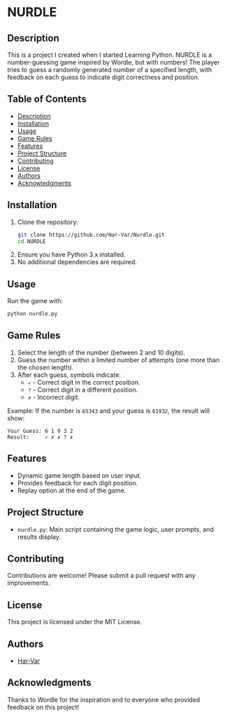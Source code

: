 
# NURDLE

## Description
This is a project I created when I started Learning Python. NURDLE is a number-guessing game inspired by Wordle, but with numbers! The player tries to guess a randomly generated number of a specified length, with feedback on each guess to indicate digit correctness and position.

## Table of Contents
- [Description](#description)
- [Installation](#installation)
- [Usage](#usage)
- [Game Rules](#game-rules)
- [Features](#features)
- [Project Structure](#project-structure)
- [Contributing](#contributing)
- [License](#license)
- [Authors](#authors)
- [Acknowledgments](#acknowledgments)

## Installation
1. Clone the repository:
   ```bash
   git clone https://github.com/Har-Var/Nurdle.git
   cd NURDLE
   ```
2. Ensure you have Python 3.x installed.
3. No additional dependencies are required.

## Usage
Run the game with:
```bash
python nurdle.py
```

## Game Rules
1. Select the length of the number (between 2 and 10 digits).
2. Guess the number within a limited number of attempts (one more than the chosen length).
3. After each guess, symbols indicate:
   - `✓` - Correct digit in the correct position.
   - `?` - Correct digit in a different position.
   - `✗` - Incorrect digit.

Example:
If the number is `65343` and your guess is `61932`, the result will show:
```
Your Guess: 6 1 9 3 2
Result:     ✓ ✗ ✗ ? ✗
```

## Features
- Dynamic game length based on user input.
- Provides feedback for each digit position.
- Replay option at the end of the game.

## Project Structure
- `nurdle.py`: Main script containing the game logic, user prompts, and results display.

## Contributing
Contributions are welcome! Please submit a pull request with any improvements.

## License
This project is licensed under the MIT License.

## Authors
- [Har-Var](https://github.com/Har-Var)

## Acknowledgments
Thanks to Wordle for the inspiration and to everyone who provided feedback on this project!
